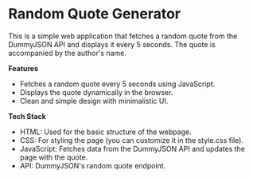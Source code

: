 # Random Quote Generator

This is a simple web application that fetches a random quote from the DummyJSON API and displays it every 5 seconds. The quote is accompanied by the author's name.

**Features**
- Fetches a random quote every 5 seconds using JavaScript.
- Displays the quote dynamically in the browser.
- Clean and simple design with minimalistic UI.
  
**Tech Stack**
- HTML: Used for the basic structure of the webpage.
- CSS: For styling the page (you can customize it in the style.css file).
- JavaScript: Fetches data from the DummyJSON API and updates the page with the quote.
- API: DummyJSON's random quote endpoint.
